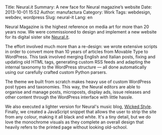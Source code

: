 Title: Neural.it
Summary: A new face for Neural magazine’s website
Date: 2013-10-01 15:52
Author: manufactura
Category: Work
Tags: webdesign, webdev, wordpress
Slug: neural-it
Lang: en

Neural Magazine is the highest reference on media art for more
than 20 years now. We were commissioned to design and implement a new
website for its digital sister site [Neural.it](http://neural.it).

The effort involved much more than a re-design: we wrote extensive
scripts in order to convert more than 10 years of articles from Movable
Type to WordPress. This task involved merging English and Italian posts,
fixing and updating old HTML tags, generating custom RSS feeds and
adapting the internal taxonomy to the WordPress structure — all done
automatically using our carefully crafted custom Python parsers.

The theme we built from scratch makes heavy use of custom WordPress post
types and taxonomies. This way, the Neural editors are able to organise
and manage posts, microposts, display ads, issue releases and other
content through the WordPress interface with little hassle.

We also executed a lighter version for Neural's music blog, [Wicked
Style](http://wickedstyle.neural.it/).  
Finally, we created a JavaScript snippet that allows the user to strip
the site from any colour, making it all black and white. It's a tiny
detail, but we do love the monochrome visuals as they complete an
overall design that heavily refers to the printed page without looking
old-school.

